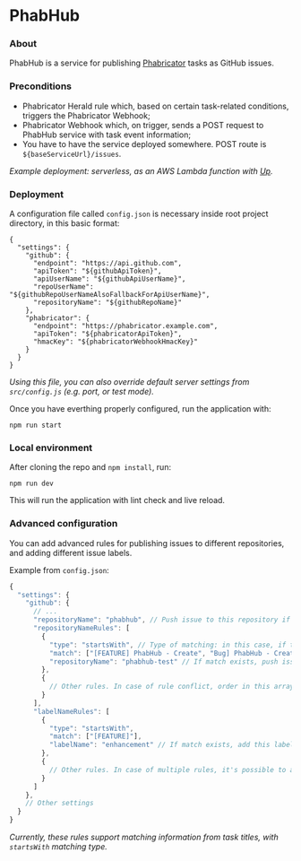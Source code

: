 # PhabHub

### About
PhabHub is a service for publishing [Phabricator](https://github.com/phacility/phabricator) tasks as GitHub issues.


### Preconditions
- Phabricator Herald rule which, based on certain task-related conditions, triggers the Phabricator Webhook;
- Phabricator Webhook which, on trigger, sends a POST request to PhabHub service with task event information;
- You have to have the service deployed somewhere. POST route is `${baseServiceUrl}/issues`. 

_Example deployment: serverless, as an AWS Lambda function with [Up](https://github.com/apex/up)._

### Deployment
A configuration file called `config.json` is necessary inside root project directory, in this basic format:

```
{
  "settings": {
    "github": {
      "endpoint": "https://api.github.com",
      "apiToken": "${githubApiToken}",
      "apiUserName": "${githubApiUserName}",
      "repoUserName": "${githubRepoUserNameAlsoFallbackForApiUserName}",
      "repositoryName": "${githubRepoName}"
    },
    "phabricator": {
      "endpoint": "https://phabricator.example.com",
      "apiToken": "${phabricatorApiToken}",
      "hmacKey": "${phabricatorWebhookHmacKey}"
    }
  }
}
```

_Using this file, you can also override default server settings from `src/config.js` (e.g. port, or test mode)._

Once you have everthing properly configured, run the application with:

```
npm run start
```

### Local environment
After cloning the repo and `npm install`, run:

```
npm run dev
```

This will run the application with lint check and live reload.

### Advanced configuration
You can add advanced rules for publishing issues to different repositories, and adding different issue labels.

Example from `config.json`:
```javascript
{
  "settings": {
    "github": {
      // ...
      "repositoryName": "phabhub", // Push issue to this repository if no rules defined or matched.
      "repositoryNameRules": [
        {
          "type": "startsWith", // Type of matching: in this case, if task title starts with the matching value.
          "match": ["[FEATURE] PhabHub - Create", "Bug] PhabHub - Create"], // Possible match definitions.
          "repositoryName": "phabhub-test" // If match exists, push issue to this repository.
        },
        {
          // Other rules. In case of rule conflict, order in this array sets rule precedence.
        }
      ],
      "labelNameRules": [
        {
          "type": "startsWith",
          "match": ["[FEATURE]"],
          "labelName": "enhancement" // If match exists, add this label to the issue.
        },
        {
          // Other rules. In case of multiple rules, it's possible to add multiple labels to issues.
        }
      ]
    },
    // Other settings
  }
}
```
_Currently, these rules support matching information from task titles, with `startsWith` matching type._
